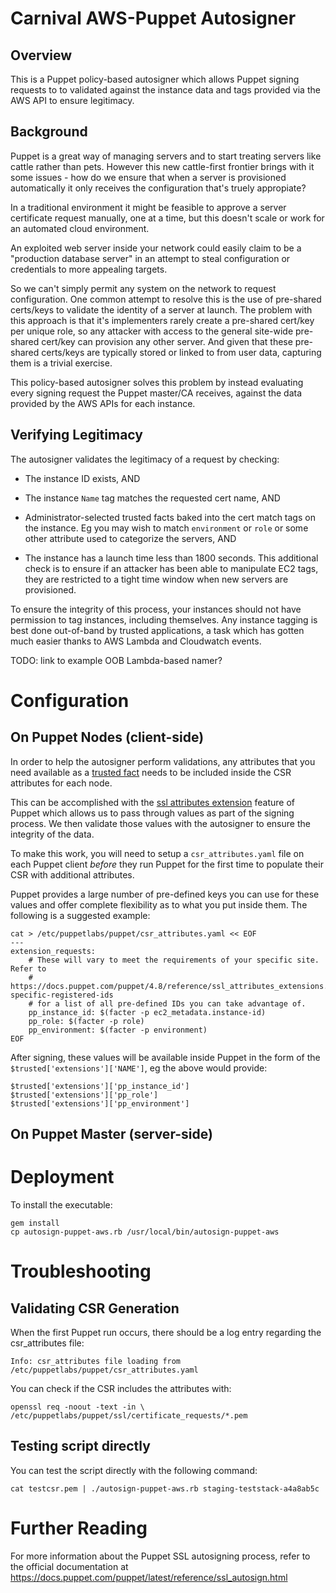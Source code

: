 # Carnival AWS-Puppet Autosigner

## Overview

This is a Puppet policy-based autosigner which allows Puppet signing requests to
to validated against the instance data and tags provided via the AWS API to
ensure legitimacy.


## Background

Puppet is a great way of managing servers and to start treating servers like
cattle rather than pets. However this new cattle-first frontier brings with it
some issues - how do we ensure that when a server is provisioned automatically
it only receives the configuration that's truely appropiate?

In a traditional environment it might be feasible to approve a server
certificate request manually, one at a time, but this doesn't scale or work for
an automated cloud environment.

An exploited web server inside your network could easily claim to be a
"production database server" in an attempt to steal configuration or credentials
to more appealing targets.

So we can't simply permit any system on the network to request configuration.
One common attempt to resolve this is the use of pre-shared certs/keys to
validate the identity of a server at launch. The problem with this approach is
that it's implementers rarely create a pre-shared cert/key per unique role, so
any attacker with access to the general site-wide pre-shared cert/key can
provision any other server. And given that these pre-shared certs/keys are
typically stored or linked to from user data, capturing them is a trivial
exercise.

This policy-based autosigner solves this problem by instead evaluating every
signing request the Puppet master/CA receives, against the data provided by the
AWS APIs for each instance.


## Verifying Legitimacy

The autosigner validates the legitimacy of a request by checking:

* The instance ID exists, AND

* The instance `Name` tag matches the requested cert name, AND

* Administrator-selected trusted facts baked into the cert match tags on the
  instance. Eg you may wish to match `environment` or `role` or some other
  attribute used to categorize the servers, AND

* The instance has a launch time less than 1800 seconds. This additional check
  is to ensure if an attacker has been able to manipulate EC2 tags, they are
  restricted to a tight time window when new servers are provisioned.

To ensure the integrity of this process, your instances should not have
permission to tag instances, including themselves. Any instance tagging is best
done out-of-band by trusted applications, a task which has gotten much easier
thanks to AWS Lambda and Cloudwatch events.

TODO: link to example OOB Lambda-based namer?



# Configuration

## On Puppet Nodes (client-side)

In order to help the autosigner perform validations, any attributes that you
need available as a [trusted fact](https://docs.puppet.com/puppet/4.8/reference/lang_facts_and_builtin_vars.html#trusted-facts)
needs to be included inside the CSR attributes for each node.

This can be accomplished with the [ssl attributes extension](https://docs.puppet.com/puppet/4.8/reference/ssl_attributes_extensions.html)
feature of Puppet which allows us to pass through values as part of the signing
process. We then validate those values with the autosigner to ensure the
integrity of the data.

To make this work, you will need to setup a `csr_attributes.yaml` file on each
Puppet client *before* they run Puppet for the first time to populate their CSR
with additional attributes.

Puppet provides a large number of pre-defined keys you can use for these values
and offer complete flexibility as to what you put inside them. The following is
a suggested example:

    cat > /etc/puppetlabs/puppet/csr_attributes.yaml << EOF
    ---
    extension_requests:
        # These will vary to meet the requirements of your specific site. Refer to
        # https://docs.puppet.com/puppet/4.8/reference/ssl_attributes_extensions.html#puppet-specific-registered-ids
        # for a list of all pre-defined IDs you can take advantage of.
        pp_instance_id: $(facter -p ec2_metadata.instance-id)
        pp_role: $(facter -p role)
        pp_environment: $(facter -p environment)
    EOF

After signing, these values will be available inside Puppet in the form of the
`$trusted['extensions']['NAME']`, eg the above would provide:

    $trusted['extensions']['pp_instance_id']
    $trusted['extensions']['pp_role']
    $trusted['extensions']['pp_environment']


## On Puppet Master (server-side)



# Deployment

To install the executable:

    gem install
    cp autosign-puppet-aws.rb /usr/local/bin/autosign-puppet-aws



# Troubleshooting

## Validating CSR Generation

When the first Puppet run occurs, there should be a log entry regarding the
csr_attributes file:

    Info: csr_attributes file loading from /etc/puppetlabs/puppet/csr_attributes.yaml

You can check if the CSR includes the attributes with:

    openssl req -noout -text -in \
    /etc/puppetlabs/puppet/ssl/certificate_requests/*.pem


## Testing script directly

You can test the script directly with the following command:

    cat testcsr.pem | ./autosign-puppet-aws.rb staging-teststack-a4a8ab5c


# Further Reading

For more information about the Puppet SSL autosigning process, refer to the
official documentation at https://docs.puppet.com/puppet/latest/reference/ssl_autosign.html
